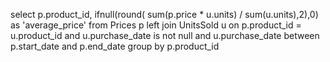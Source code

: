 select
    p.product_id,
    ifnull(round( sum(p.price * u.units) / sum(u.units),2),0) as 'average_price'
from
    Prices p
left join
    UnitsSold u
    on p.product_id = u.product_id
    and u.purchase_date is not null
    and u.purchase_date between p.start_date and p.end_date
group by
    p.product_id
